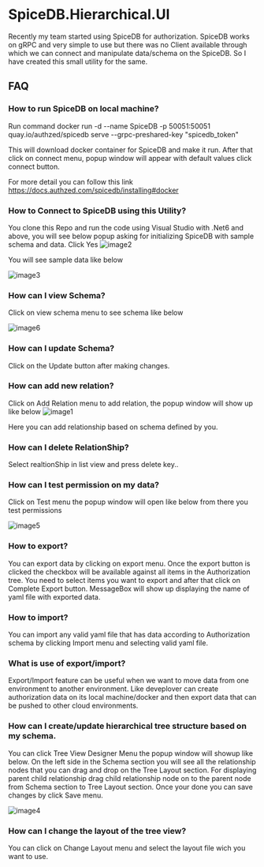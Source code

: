 # SpiceDB.Hierarchical.UI

Recently my team started using SpiceDB for authorization. SpiceDB works on gRPC and very simple to use but there was no Client available through which we can connect and manipulate data/schema on the SpiceDB. So I have created this small utility for the same.   

## FAQ


### How to run SpiceDB on local machine?

Run command  docker run -d --name SpiceDB -p 50051:50051 quay.io/authzed/spicedb serve --grpc-preshared-key "spicedb_token"

This will download docker container for SpiceDB and make it run. After that click on connect menu,  popup window will appear with default values click connect button.

For more detail you can follow this link https://docs.authzed.com/spicedb/installing#docker

### How to Connect to SpiceDB using this Utility?
You clone this Repo and run the code using Visual Studio with .Net6 and above, you will see below popup asking for initializing SpiceDB with sample schema and data. Click Yes
![image2](https://user-images.githubusercontent.com/10897285/208427379-e8688fd0-ac52-4ec6-b151-e76c4b2a92e7.png)



You will see sample data like below 

![image3](https://user-images.githubusercontent.com/10897285/208427487-aed081f1-7e1e-409c-ba1c-7f9c2514ec91.png)




### How can I view Schema?

Click on view schema menu to see schema like below

![image6](https://user-images.githubusercontent.com/10897285/208428092-eceaee8f-d713-43f9-9077-d9ffc91eb3ea.png)


### How can I update Schema?
Click on the Update button after making changes. 

### How can add new relation?
Click on Add Relation menu to add relation, the popup window will show up like below 
![image1](https://user-images.githubusercontent.com/10897285/208428461-17d2afce-2466-48ea-a11f-65f3ac619946.png)

Here you can add relationship based on schema defined by you.

### How can I delete RelationShip?

Select realtionShip in list view and press delete key..

### How can I test permission on my data?

Click on Test menu the popup window will open like below from there you test permissions

![image5](https://user-images.githubusercontent.com/10897285/208428716-8c998620-1a73-4b44-b5c9-97cb1cd26804.png)


### How to export?
You can export data by clicking on export menu. Once the export button is clicked the checkbox will be available against all items in the Authorization tree. You need to select items you want to export and after that click on Complete Export button. MessageBox will show up displaying the name of yaml file with exported data.


### How to import?
You can import any valid yaml file that has data according  to Authorization schema by clicking Import menu and selecting valid yaml file.


### What is use of export/import?
Export/Import feature can be useful when we want to move data from one environment to another environment. Like deveplover can create authorization data on its local machine/docker and then export data that can be pushed to other cloud environments.

### How can I create/update hierarchical tree structure based on my schema.
You can click Tree View Designer Menu the popup window will showup like below. On the left side in the Schema section you will see all the relationship nodes that you can drag and drop on the Tree Layout section. For displaying parent child relationship drag child relationship node on to the parent node from Schema section to Tree Layout section. Once your done you can save changes by click Save menu.

![image4](https://user-images.githubusercontent.com/10897285/208429167-23a320b1-4cb9-4fba-a2b4-8bae6b259509.png)


### How can I change the layout of the tree view?
You can click on Change Layout menu and select the layout file wich you want to use.





